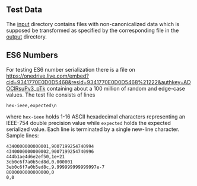 ## Test Data

The [input](input) directory contains files with non-canonicalized data which is
supposed be transformed as specified by the corresponding file in the
[output](output) directory.

## ES6 Numbers

For testing ES6 number serialization there is a file on 
https://onedrive.live.com/embed?cid=9341770E0D0D5468&resid=9341770E0D0D5468%21222&authkey=ADOClRsuPv3_pTk
containing about a 100 million of random and edge-case values.  The test file consists of lines
```code
hex-ieee,expected\n
```
where `hex-ieee` holds 1-16 ASCII hexadecimal characters representing an IEEE-754 double precision value
while `expected` holds the expected serialized value.  Each line is terminated by a single new-line character.
Sample lines:
```code
4340000000000001,9007199254740994
4340000000000002,9007199254740996
444b1ae4d6e2ef50,1e+21
3eb0c6f7a0b5ed8d,0.000001
3eb0c6f7a0b5ed8c,9.999999999999997e-7
8000000000000000,0
0,0
```
